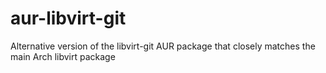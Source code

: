 # aur-libvirt-git
Alternative version of the libvirt-git AUR package that closely matches the main Arch libvirt package
